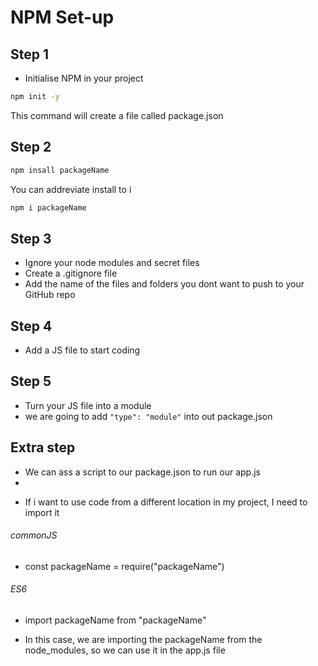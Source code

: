 # NPM Set-up

## Step 1

- Initialise NPM in your project

```bash
npm init -y
```

This command will create a file called package.json

## Step 2

```bash
npm insall packageName
```

You can addreviate install to i

```bash
npm i packageName
```

## Step 3

- Ignore your node modules and secret files
- Create a .gitignore file
- Add the name of the files and folders you dont want to push to your GitHub repo

## Step 4

- Add a JS file to start coding

## Step 5

- Turn your JS file into a module
- we are going to add `"type": "module"` into out package.json

## Extra step

- We can ass a script to our package.json to run our app.js
-

<!-- ==================================== -->

- If i want to use code from a different location in my project, I need to import it

###### commonJS

- const packageName = require("packageName")

###### ES6

- import packageName from "packageName"

- In this case, we are importing the packageName from the node_modules, so we can use it in the app.js file
